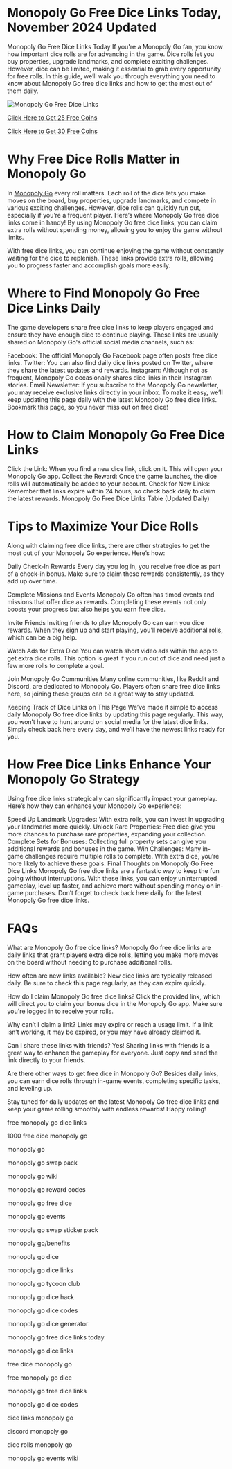 # Monopoly Go Free Dice Links Today, November 2024 Updated

Monopoly Go Free Dice Links Today
If you're a Monopoly Go fan, you know how important dice rolls are for advancing in the game. Dice rolls let you buy properties, upgrade landmarks, and complete exciting challenges. However, dice can be limited, making it essential to grab every opportunity for free rolls. In this guide, we’ll walk you through everything you need to know about Monopoly Go free dice links and how to get the most out of them daily.

![Monopoly Go Free Dice Links](https://i.ibb.co/6gX2b5s/Monopoly-Go-Free-Dice-Links-Today.jpg)

[Click Here to Get 25 Free Coins](https://kvsrolucknow.org.in/monopoly-go-free-dice-links-today)

[Click Here to Get 30 Free Coins](https://kvsrolucknow.org.in/monopoly-go-free-dice-links-today)

# Why Free Dice Rolls Matter in Monopoly Go
In [Monopoly Go](https://monopolygo.com) every roll matters. Each roll of the dice lets you make moves on the board, buy properties, upgrade landmarks, and compete in various exciting challenges. However, dice rolls can quickly run out, especially if you’re a frequent player. Here’s where Monopoly Go free dice links come in handy! By using Monopoly Go free dice links, you can claim extra rolls without spending money, allowing you to enjoy the game without limits.

With free dice links, you can continue enjoying the game without constantly waiting for the dice to replenish. These links provide extra rolls, allowing you to progress faster and accomplish goals more easily.

# Where to Find Monopoly Go Free Dice Links Daily
The game developers share free dice links to keep players engaged and ensure they have enough dice to continue playing. These links are usually shared on Monopoly Go's official social media channels, such as:

Facebook: The official Monopoly Go Facebook page often posts free dice links.
Twitter: You can also find daily dice links posted on Twitter, where they share the latest updates and rewards.
Instagram: Although not as frequent, Monopoly Go occasionally shares dice links in their Instagram stories.
Email Newsletter: If you subscribe to the Monopoly Go newsletter, you may receive exclusive links directly in your inbox.
To make it easy, we’ll keep updating this page daily with the latest Monopoly Go free dice links. Bookmark this page, so you never miss out on free dice!

# How to Claim Monopoly Go Free Dice Links
Click the Link: When you find a new dice link, click on it. This will open your Monopoly Go app.
Collect the Reward: Once the game launches, the dice rolls will automatically be added to your account.
Check for New Links: Remember that links expire within 24 hours, so check back daily to claim the latest rewards.
Monopoly Go Free Dice Links Table (Updated Daily)

# Tips to Maximize Your Dice Rolls
Along with claiming free dice links, there are other strategies to get the most out of your Monopoly Go experience. Here’s how:

Daily Check-In Rewards
Every day you log in, you receive free dice as part of a check-in bonus. Make sure to claim these rewards consistently, as they add up over time.

Complete Missions and Events
Monopoly Go often has timed events and missions that offer dice as rewards. Completing these events not only boosts your progress but also helps you earn free dice.

Invite Friends
Inviting friends to play Monopoly Go can earn you dice rewards. When they sign up and start playing, you’ll receive additional rolls, which can be a big help.

Watch Ads for Extra Dice
You can watch short video ads within the app to get extra dice rolls. This option is great if you run out of dice and need just a few more rolls to complete a goal.

Join Monopoly Go Communities
Many online communities, like Reddit and Discord, are dedicated to Monopoly Go. Players often share free dice links here, so joining these groups can be a great way to stay updated.

Keeping Track of Dice Links on This Page
We’ve made it simple to access daily Monopoly Go free dice links by updating this page regularly. This way, you won’t have to hunt around on social media for the latest dice links. Simply check back here every day, and we’ll have the newest links ready for you.

# How Free Dice Links Enhance Your Monopoly Go Strategy
Using free dice links strategically can significantly impact your gameplay. Here’s how they can enhance your Monopoly Go experience:

Speed Up Landmark Upgrades: With extra rolls, you can invest in upgrading your landmarks more quickly.
Unlock Rare Properties: Free dice give you more chances to purchase rare properties, expanding your collection.
Complete Sets for Bonuses: Collecting full property sets can give you additional rewards and bonuses in the game.
Win Challenges: Many in-game challenges require multiple rolls to complete. With extra dice, you’re more likely to achieve these goals.
Final Thoughts on Monopoly Go Free Dice Links
Monopoly Go free dice links are a fantastic way to keep the fun going without interruptions. With these links, you can enjoy uninterrupted gameplay, level up faster, and achieve more without spending money on in-game purchases. Don’t forget to check back here daily for the latest Monopoly Go free dice links.

# FAQs

What are Monopoly Go free dice links?
Monopoly Go free dice links are daily links that grant players extra dice rolls, letting you make more moves on the board without needing to purchase additional rolls.

How often are new links available?
New dice links are typically released daily. Be sure to check this page regularly, as they can expire quickly.

How do I claim Monopoly Go free dice links?
Click the provided link, which will direct you to claim your bonus dice in the Monopoly Go app. Make sure you're logged in to receive your rolls.

Why can’t I claim a link?
Links may expire or reach a usage limit. If a link isn’t working, it may be expired, or you may have already claimed it.

Can I share these links with friends?
Yes! Sharing links with friends is a great way to enhance the gameplay for everyone. Just copy and send the link directly to your friends.

Are there other ways to get free dice in Monopoly Go?
Besides daily links, you can earn dice rolls through in-game events, completing specific tasks, and leveling up.

Stay tuned for daily updates on the latest Monopoly Go free dice links and keep your game rolling smoothly with endless rewards! Happy rolling!

free monopoly go dice links

1000 free dice monopoly go

monopoly go

monopoly go swap pack

monopoly go wiki

monopoly go reward codes

monopoly go free dice

monopoly go events

monopoly go swap sticker pack

monopoly go/benefits

monopoly go dice

monopoly go dice links

monopoly go tycoon club

monopoly go dice hack

monopoly go dice codes

monopoly go dice generator

monopoly go free dice links today

monopoly go dice links

free dice monopoly go

free monopoly go dice

monopoly go free dice links

monopoly go dice codes

dice links monopoly go

discord monopoly go

dice rolls monopoly go

monopoly go events wiki
